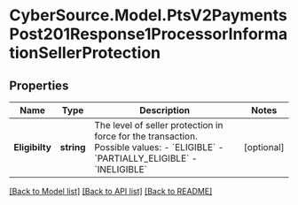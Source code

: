 # CyberSource.Model.PtsV2PaymentsPost201Response1ProcessorInformationSellerProtection
## Properties

Name | Type | Description | Notes
------------ | ------------- | ------------- | -------------
**Eligibilty** | **string** | The level of seller protection in force for the transaction. Possible values: - &#x60;ELIGIBLE&#x60; - &#x60;PARTIALLY_ELIGIBLE&#x60; - &#x60;INELIGIBLE&#x60;  | [optional] 

[[Back to Model list]](../README.md#documentation-for-models) [[Back to API list]](../README.md#documentation-for-api-endpoints) [[Back to README]](../README.md)

